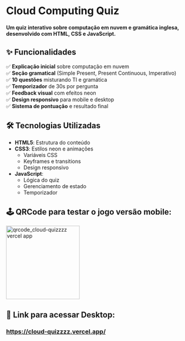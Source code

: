 # Cloud Computing Quiz

#### Um quiz interativo sobre computação em nuvem e gramática inglesa, desenvolvido com HTML, CSS e JavaScript.

## ✨ Funcionalidades
✅ **Explicação inicial** sobre computação em nuvem  
✅ **Seção gramatical** (Simple Present, Present Continuous, Imperativo)  
✅ **10 questões** misturando TI e gramática  
✅ **Temporizador** de 30s por pergunta  
✅ **Feedback visual** com efeitos neon  
✅ **Design responsivo** para mobile e desktop  
✅ **Sistema de pontuação** e resultado final  

## 🛠 Tecnologias Utilizadas
- **HTML5**: Estrutura do conteúdo
- **CSS3**: Estilos neon e animações
  - Variáveis CSS
  - Keyframes e transitions
  - Design responsivo
- **JavaScript**: 
  - Lógica do quiz
  - Gerenciamento de estado
  - Temporizador
 
## 🕹️ QRCode para testar o jogo versão mobile:
  
<img 
  src="https://github.com/user-attachments/assets/2e963a84-00a9-4a3d-b408-0aa5d2ba7c02" 
  alt="qrcode_cloud-quizzzz vercel app" 
  width="200" 
  height="200" 
/>

## 🔗 Link para acessar Desktop:

### https://cloud-quizzzz.vercel.app/
